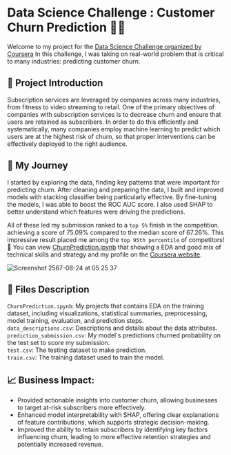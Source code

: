 # Data Science Challenge : Customer Churn Prediction 📱🤔
Welcome to my project for the [Data Science Challenge organized by Coursera](https://www.coursera.org/learn/data-science-challenge) In this challenge, I was taking on real-world problem that is critical to many industries: predicting customer churn.

## 📱 Project Introduction
Subscription services are leveraged by companies across many industries, from fitness to video streaming to retail. One of the primary objectives of companies with subscription services is to decrease churn and ensure that users are retained as subscribers. In order to do this efficiently and systematically, many companies employ machine learning to predict which users are at the highest risk of churn, so that proper interventions can be effectively deployed to the right audience.

## 🚀 My Journey
I started by exploring the data, finding key patterns that were important for predicting churn. After cleaning and preparing the data, I built and improved models with stacking classifier being particularly effective. By fine-tuning the models, I was able to boost the ROC AUC score. I also used SHAP to better understand which features were driving the predictions.

All of these led my submission ranked to a ```top 5%``` finish in the competition. achieving a score of 75.09% compared to the median score of 67.26%. This impressive result placed me among the ```top 95th percentile``` of competitors! 🎉 You can view [ChurnPrediction.ipynb](https://colab.research.google.com/github/chabiw1/Churn-Prediction-Challenge/blob/main/ChurnPrediction.ipynb) that showing a EDA and good mix of technical skills and strategy and my profile on the [Coursera website](https://www.coursera.org/account-profile).

![Screenshot 2567-08-24 at 05 25 37](https://github.com/user-attachments/assets/80ce2dd8-017a-4e04-b046-d2b7dbffef0e)


## 📄 Files Description
```ChurnPrediction.ipynb```: My projects that contains EDA on the training dataset, including visualizations, statistical summaries, preprocessing, model training, evaluation, and prediction steps.<br> 
```data_descriptions.csv```: Descriptions and details about the data attributes.<br>
```prediction_submission.csv```: My model's predictions churned probability on the test set to score my submission.<br>
```test.csv```: The testing dataset to make prediction.<br>
```train.csv```: The training dataset used to train the model.<br>

## 📈 Business Impact:
- Provided actionable insights into customer churn, allowing businesses to target at-risk subscribers more effectively.
- Enhanced model interpretability with SHAP, offering clear explanations of feature contributions, which supports strategic decision-making.
- Improved the ability to retain subscribers by identifying key factors influencing churn, leading to more effective retention strategies and potentially increased revenue.

